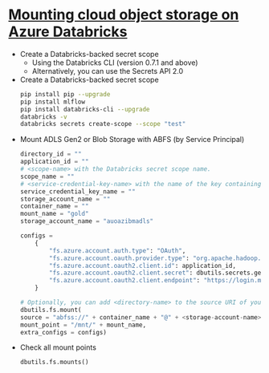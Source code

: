 # [Mounting cloud object storage on Azure Databricks](https://learn.microsoft.com/en-us/azure/databricks/dbfs/mounts)
- Create a Databricks-backed secret scope
    - Using the Databricks CLI (version 0.7.1 and above)
    - Alternatively, you can use the Secrets API 2.0
- Create a Databricks-backed secret scope
    ```bash
    pip install pip --upgrade
    pip install mlflow
    pip install databricks-cli --upgrade
    databricks -v
    databricks secrets create-scope --scope "test"
    ```
- Mount ADLS Gen2 or Blob Storage with ABFS (by Service Principal)
    ```python
    directory_id = ""
    application_id = ""
    # <scope-name> with the Databricks secret scope name.
    scope_name = ""
    # <service-credential-key-name> with the name of the key containing the client secret.
    service_credential_key_name = ""
    storage_account_name = ""
    container_name = ""
    mount_name = "gold"
    storage_account_name = "auoazibmadls"

    configs =
        {
            "fs.azure.account.auth.type": "OAuth",
            "fs.azure.account.oauth.provider.type": "org.apache.hadoop.fs.azurebfs.oauth2.ClientCredsTokenProvider",
            "fs.azure.account.oauth2.client.id": application_id,
            "fs.azure.account.oauth2.client.secret": dbutils.secrets.get(scope=scope_name, key=service_credential_key_name),
            "fs.azure.account.oauth2.client.endpoint": "https://login.microsoftonline.com/" + directory_id + "/oauth2/token"
        }

    # Optionally, you can add <directory-name> to the source URI of your mount point.
    dbutils.fs.mount(
    source = "abfss://" + container_name + "@" + <storage-account-name> + ".dfs.core.windows.net/",
    mount_point = "/mnt/" + mount_name,
    extra_configs = configs)
    ```
- Check all mount points
    ```python
    dbutils.fs.mounts()
    ```